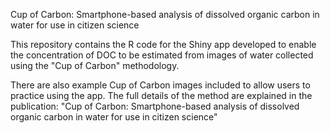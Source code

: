 Cup of Carbon: Smartphone-based analysis of dissolved organic carbon in water for use in citizen science

This repository contains the R code for the Shiny app developed to enable the concentration of DOC to be estimated from images of water collected using the "Cup of Carbon" methodology. 

There are also example Cup of Carbon images included to allow users to practice using the app.
The full details of the method are explained in the publication: "Cup of Carbon: Smartphone-based analysis of dissolved organic carbon in water for use in citizen science"
